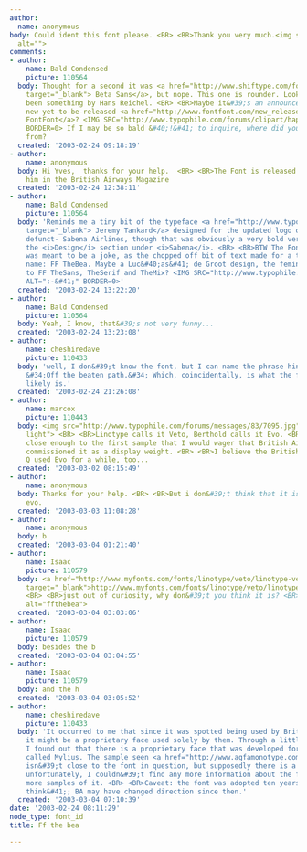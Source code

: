 ```yaml
---
author:
  name: anonymous
body: Could ident this font please. <BR> <BR>Thank you very much.<img src="http://www.typophile.com/forums/messages/83/6901.jpg"
  alt="">
comments:
- author:
    name: Bald Condensed
    picture: 110564
  body: Thought for a second it was <a href="http://www.shiftype.com/fonts/detail.asp?id=M1900&amp;tpl=betasans/detail.html"
    target="_blank"> Beta Sans</a>, but nope. This one is rounder. Looks like it could&#39;ve
    been something by Hans Reichel. <BR> <BR>Maybe it&#39;s an announcement for a
    new yet-to-be-released <a href="http://www.fontfont.com/new_release.html" target="_blank">
    FontFont</a>? <IMG SRC="http://www.typophile.com/forums/clipart/happy.gif" ALT=":-&#41;"
    BORDER=0> If I may be so bald &#40;!&#41; to inquire, where did you get that sample
    from?
  created: '2003-02-24 09:18:19'
- author:
    name: anonymous
  body: Hi Yves,  thanks for your help.  <BR> <BR>The Font is released so far. I saw
    him in the British Airways Magazine
  created: '2003-02-24 12:38:11'
- author:
    name: Bald Condensed
    picture: 110564
  body: 'Reminds me a tiny bit of the typeface <a href="http://www.typography.net/"
    target="_blank"> Jeremy Tankard</a> designed for the updated logo of -the now
    defunct- Sabena Airlines, though that was obviously a very bold version. See in
    the <i>Design</i> section under <i>Sabena</i>. <BR> <BR>BTW The FontFont remark
    was meant to be a joke, as the chopped off bit of text made for a typical FontFont
    name: FF TheBea. Maybe a Luc&#40;as&#41; de Groot design, the feminine equivalent
    to FF TheSans, TheSerif and TheMix? <IMG SRC="http://www.typophile.com/forums/clipart/happy.gif"
    ALT=":-&#41;" BORDER=0>'
  created: '2003-02-24 13:22:20'
- author:
    name: Bald Condensed
    picture: 110564
  body: Yeah, I know, that&#39;s not very funny...
  created: '2003-02-24 13:23:08'
- author:
    name: cheshiredave
    picture: 110433
  body: 'well, I don&#39;t know the font, but I can name the phrase hinted at here:
    &#34;Off the beaten path.&#34; Which, coincidentally, is what the font in question
    likely is.'
  created: '2003-02-24 21:26:08'
- author:
    name: marcox
    picture: 110443
  body: <img src="http://www.typophile.com/forums/messages/83/7095.jpg" alt="veto
    light"> <BR> <BR>Linotype calls it Veto, Berthold calls it Evo. <BR> <BR>It&#39;s
    close enough to the first sample that I would wager that British Airways magazine
    commissioned it as a display weight. <BR> <BR>I believe the British music mag
    Q used Evo for a while, too...
  created: '2003-03-02 08:15:49'
- author:
    name: anonymous
  body: Thanks for your help. <BR> <BR>But i don&#39;t think that it is the veto or
    evo.
  created: '2003-03-03 11:08:28'
- author:
    name: anonymous
  body: b
  created: '2003-03-04 01:21:40'
- author:
    name: Isaac
    picture: 110579
  body: <a href="http://www.myfonts.com/fonts/linotype/veto/linotype-veto-light/testdrive.html?s=off%2Bthe%2Bbeaten&amp;p=96"
    target="_blank">http://www.myfonts.com/fonts/linotype/veto/linotype-veto-light/testdrive.html?s=off&#43;the&#43;beaten&amp;p=96</a>
    <BR> <BR>just out of curiosity, why don&#39;t you think it is? <BR> <BR><img src="http://www.typophile.com/forums/messages/83/7159.gif"
    alt="ffthebea">
  created: '2003-03-04 03:03:06'
- author:
    name: Isaac
    picture: 110579
  body: besides the b
  created: '2003-03-04 03:04:55'
- author:
    name: Isaac
    picture: 110579
  body: and the h
  created: '2003-03-04 03:05:52'
- author:
    name: cheshiredave
    picture: 110433
  body: 'It occurred to me that since it was spotted being used by British Airways,
    it might be a proprietary face used solely by them. Through a little sleuthing
    I found out that there is a proprietary face that was developed for British Airways
    called Mylius. The sample seen <a href="http://www.agfamonotype.com/custom/ba.asp">here</a>
    isn&#39;t close to the font in question, but supposedly there is a sans as well;
    unfortunately, I couldn&#39;t find any more information about the font or any
    more samples of it. <BR> <BR>Caveat: the font was adopted ten years ago &#40;I
    think&#41;; BA may have changed direction since then.'
  created: '2003-03-04 07:10:39'
date: '2003-02-24 08:11:29'
node_type: font_id
title: Ff the bea

---
```

